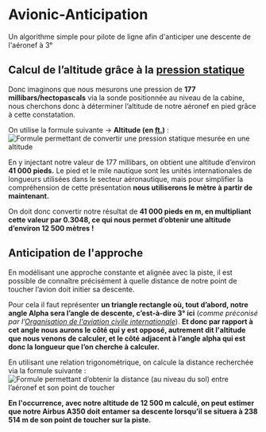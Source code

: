 # Avionic-Anticipation
 Un algorithme simple pour pilote de ligne afin d'anticiper une descente de l'aéronef à 3°

## Calcul de l’altitude grâce à la [pression statique](https://fr.wikipedia.org/wiki/Pression_statique)
Donc imaginons que nous mesurons une pression de **177 millibars/hectopascals** via la sonde positionnée au niveau de la cabine, nous cherchons donc à déterminer l’altitude de notre aéronef en pied grâce à cette constatation.

On utilise la formule suivante → **Altitude (en [ft.](https://fr.wikipedia.org/wiki/Pied_(unit%C3%A9)))** :
![Formule permettant de convertir une pression statique mesurée en une altitude](https://romainmellaza.fr/img/autonomous-landing/static-pressure-equation.png)

En y injectant notre valeur de 177 millibars, on obtient une altitude d’environ **41 000 pieds.** Le pied et le mile nautique sont les unités internationales de longueurs utilisées dans le secteur aéronautique, mais pour simplifier la compréhension de cette présentation **nous utiliserons le mètre à partir de maintenant.**

On doit donc convertir notre résultat de **41 000 pieds en m, en multipliant cette valeur par 0.3048, ce qui nous permet d’obtenir une altitude d’environ 12 500 mètres !**

## Anticipation de l'approche
En modélisant une approche constante et alignée avec la piste, il est possible de connaître précisément à quelle distance de notre point de toucher l’avion doit initier sa descente.

Pour cela il faut représenter **un triangle rectangle où, tout d’abord, notre angle Alpha sera l’angle de descente, c’est-à-dire 3° ici** (*comme préconisé par l’[Organisation de l'aviation civile internationale](https://fr.wikipedia.org/wiki/Organisation_de_l%27aviation_civile_internationale)*). **Et donc par rapport à cet angle nous aurons le côté qui y est opposé, autrement dit l'altitude que nous venons de calculer, et le côté adjacent à l’angle alpha qui est donc la longueur que l’on cherche à calculer.**

En utilisant une relation trigonométrique, on calcule la distance recherchée via la formule suivante :
![Formule permettant d’obtenir la distance (au niveau du sol) entre l’aéronef et son point de toucher](https://romainmellaza.fr/img/autonomous-landing/distance-GPS-altitude.png)

**En l'occurrence, avec notre altitude de 12 500 m calculé, on peut estimer que notre Airbus A350 doit entamer sa descente lorsqu’il se situera à 238 514 m de son point de toucher sur la piste.**